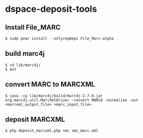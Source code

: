 # dspace-deposit-tools

## Install File_MARC 
    $ sudo pear install --onlyreqdeps File_Marc-alpha

## build marc4j 
    $ cd lib/marc4j/
    $ ant
## convert MARC to MARCXML
    $ java -cp lib/marc4j/build/marc4j-2.7.0.jar org.marc4j.util.MarcXmlDriver -convert MARC8 -normalize -out <marcxml_output_file> <marc_input_file>

## deposit MARCXML
    $ php deposit_marcxml.php smc smc_marc.xml
